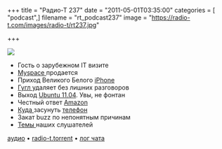 +++
title = "Радио-Т 237"
date = "2011-05-01T03:35:00"
categories = [ "podcast",]
filename = "rt_podcast237"
image = "https://radio-t.com/images/radio-t/rt237.jpg"

+++

![](https://radio-t.com/images/radio-t/rt237.jpg)

- Гость о зарубежном IT визите
- [Myspace ](http://www.readwriteweb.com/archives/news_corp_has_finally_had_it_accepting_bids_for_my.php)продается
- Приход Великого Белого [iPhone](http://www.fastcompany.com/1750352/the-great-white-iphone-how-apple-spun-a-tech-fail-into-a-pr-win)
- [Гугл ](http://techcrunch.com/2011/04/28/buzz-off-google-buzz/)удаляет без лишних разговоров
- Выход [Ubuntu 11.04](http://mashable.com/2011/04/28/ubuntu-11-04-available/). Увы, не фонтан
- Честный ответ [Amazon ](http://habrahabr.ru/blogs/cloud_computing/118434/)
- [Куда ](http://www.engadget.com/2011/04/29/desk-phone-dock-review/)засунуть [телефон](http://mashable.com/2011/04/28/wow-keys-iphone-keyboard-dock/)
- Закат buzz по непонятным причинам
- [Темы ](http://new.radio-t.com/2011/04/237.html)наших слушателей

[аудио](https://archive.rucast.net/radio-t/media/rt_podcast237.mp3) • [radio-t.torrent](http://www.radio-t.com/torrents/rt_podcast237.mp3.torrent) • [лог чата](http://chat.radio-t.com/logs/radio-t-237.html)<audio src="https://archive.rucast.net/radio-t/media/rt_podcast237.mp3" preload="none"></audio>